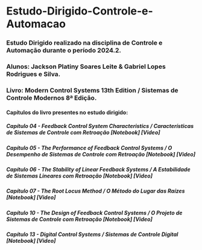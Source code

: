 # Estudo-Dirigido-Controle-e-Automacao
### Estudo Dirigido realizado na disciplina de Controle e Automação durante o período 2024.2.
### Alunos: Jackson Platiny Soares Leite & Gabriel Lopes Rodrigues e Silva.
### Livro: Modern Control Systems 13th Edition / Sistemas de Controle Modernos 8ª Edição.
#### Capítulos do livro presentes no estudo dirigido:
##### Capítulo 04 - Feedback Control System Characteristics / Características de Sistemas de Controle com Retroação [Notebook] [Video] 
##### Capítulo 05 - The Performance of Feedback Control Systems / O Desempenho de Sistemas de Controle com Retroação [Notebook] [Video]
##### Capítulo 06 - The Stability of Linear Feedback Systems / A Estabilidade de Sistemas Lineares com Retroação [Notebook] [Video]
##### Capítulo 07 - The Root Locus Method / O Método do Lugar das Raízes [Notebook] [Video]
##### Capítulo 10 - The Design of Feedback Control Systems / O Projeto de Sistemas de Controle com Retroação [Notebook] [Video]
##### Capítulo 13 - Digital Control Systems / Sistemas de Controle Digital [Notebook] [Video]
